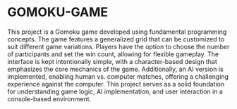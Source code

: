 # GOMOKU-GAME
This project is a Gomoku game developed using fundamental programming concepts. The game features a generalized grid that can be customized to suit different game variations. Players have the option to choose the number of participants and set the win count, allowing for flexible gameplay. The interface is kept intentionally simple, with a character-based design that emphasizes the core mechanics of the game. Additionally, an AI version is implemented, enabling human vs. computer matches, offering a challenging experience against the computer. This project serves as a solid foundation for understanding game logic, AI implementation, and user interaction in a console-based environment.
